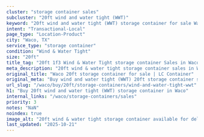 ```yaml
---
cluster: "storage container sales"
subcluster: "20ft wind and water tight (WWT)"
keyword: "20ft wind and water tight (WWT) storage container for sale Waco, TX"
intent: "Transactional-Local"
page_type: "Location-Product"
city: "Waco, TX"
service_type: "storage container"
condition: "Wind & Water Tight"
size: "20ft"
title_tag: "20ft 1f3 Wind & Water Tight storage container Sales in Waco | LC Container"
meta_description: "20ft wind & water tight storage container sales in Waco. Fast delivery, competitive pricing. Serving storage containers area. Quote ID: 4GM. Call (214) 524-4168 for your free quote today."
original_title: "Waco 20ft storage container for sale | LC Container"
original_meta: "Buy wind and water tight (WWT) 20ft storage container sale with local delivery in Waco, TX. LC Container — local Since 2003. Request a fast quote today."
url_slug: "/waco/buy/20ft/storage-containers/wind-and-water-tight-wwt"
h1: "Buy 20ft wind and water tight (WWT) storage container in Waco"
internal_links: "/waco/storage-containers/sales"
priority: 3
notes: "NaN"
noindex: true
image_alt: "20ft wind & water tight storage container available for delivery in Waco"
last_updated: "2025-10-21"
---
```


<!-- TODO: Add unique city/inventory copy, images, and internal links here. -->
